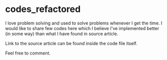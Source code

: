 # codes_refactored

I love problem solving and used to solve problems whenever I get the time. 
I would like to share few codes here which I believe I've implemented better (in some way) than what I have found in source article. 

Link to the source article can be found inside the code file itself. 

Feel free to comment. 
